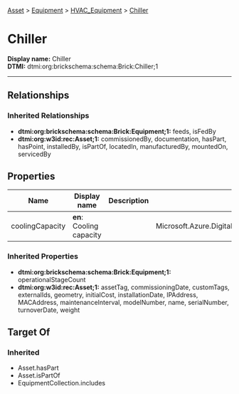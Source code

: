 [Asset](../../../Asset.md) > [Equipment](../../Equipment.md) > [HVAC_Equipment](../HVAC_Equipment.md) > [Chiller](.)
# Chiller

**Display name:** Chiller<br />
**DTMI:** dtmi:org:brickschema:schema:Brick:Chiller;1

---
## Relationships
### Inherited Relationships
* **dtmi:org:brickschema:schema:Brick:Equipment;1:** feeds, isFedBy
* **dtmi:org:w3id:rec:Asset;1:** commissionedBy, documentation, hasPart, hasPoint, installedBy, isPartOf, locatedIn, manufacturedBy, mountedOn, servicedBy
## Properties
|Name|Display name|Description|Schema|Writable|
|-|-|-|-|-|
|coolingCapacity|**en**: Cooling capacity||Microsoft.Azure.DigitalTwins.Parser.Models.DTObjectInfo|True|
### Inherited Properties
* **dtmi:org:brickschema:schema:Brick:Equipment;1:** operationalStageCount
* **dtmi:org:w3id:rec:Asset;1:** assetTag, commissioningDate, customTags, externalIds, geometry, initialCost, installationDate, IPAddress, MACAddress, maintenanceInterval, modelNumber, name, serialNumber, turnoverDate, weight
## Target Of
### Inherited
* Asset.hasPart
* Asset.isPartOf
* EquipmentCollection.includes
